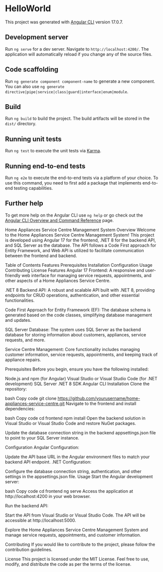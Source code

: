 # HelloWorld

This project was generated with [Angular CLI](https://github.com/angular/angular-cli) version 17.0.7.

## Development server

Run `ng serve` for a dev server. Navigate to `http://localhost:4200/`. The application will automatically reload if you change any of the source files.

## Code scaffolding

Run `ng generate component component-name` to generate a new component. You can also use `ng generate directive|pipe|service|class|guard|interface|enum|module`.

## Build

Run `ng build` to build the project. The build artifacts will be stored in the `dist/` directory.

## Running unit tests

Run `ng test` to execute the unit tests via [Karma](https://karma-runner.github.io).

## Running end-to-end tests

Run `ng e2e` to execute the end-to-end tests via a platform of your choice. To use this command, you need to first add a package that implements end-to-end testing capabilities.

## Further help

To get more help on the Angular CLI use `ng help` or go check out the [Angular CLI Overview and Command Reference](https://angular.io/cli) page.




Home Appliances Service Centre Management System
Overview
Welcome to the Home Appliances Service Centre Management System! This project is developed using Angular 17 for the frontend, .NET 8 for the backend API, and SQL Server as the database. The API follows a Code First approach for Entity Framework, and Web API is utilized to facilitate communication between the frontend and backend.

Table of Contents
Features
Prerequisites
Installation
Configuration
Usage
Contributing
License
Features
Angular 17 Frontend: A responsive and user-friendly web interface for managing service requests, appointments, and other aspects of a Home Appliances Service Centre.

.NET 8 Backend API: A robust and scalable API built with .NET 8, providing endpoints for CRUD operations, authentication, and other essential functionalities.

Code First Approach for Entity Framework (EF): The database schema is generated based on the code classes, simplifying database management and updates.

SQL Server Database: The system uses SQL Server as the backend database for storing information about customers, appliances, service requests, and more.

Service Centre Management: Core functionality includes managing customer information, service requests, appointments, and keeping track of appliance repairs.

Prerequisites
Before you begin, ensure you have the following installed:

Node.js and npm (for Angular)
Visual Studio or Visual Studio Code (for .NET development)
SQL Server
.NET 8 SDK
Angular CLI
Installation
Clone the repository:

bash
Copy code
git clone https://github.com/yourusername/home-appliances-service-centre.git
Navigate to the frontend and install dependencies:

bash
Copy code
cd frontend
npm install
Open the backend solution in Visual Studio or Visual Studio Code and restore NuGet packages.

Update the database connection string in the backend appsettings.json file to point to your SQL Server instance.

Configuration
Angular Configuration:

Update the API base URL in the Angular environment files to match your backend API endpoint.
.NET Configuration:

Configure the database connection string, authentication, and other settings in the appsettings.json file.
Usage
Start the Angular development server:

bash
Copy code
cd frontend
ng serve
Access the application at http://localhost:4200 in your web browser.

Run the backend API:

Start the API from Visual Studio or Visual Studio Code. The API will be accessible at http://localhost:5000.

Explore the Home Appliances Service Centre Management System and manage service requests, appointments, and customer information.

Contributing
If you would like to contribute to the project, please follow the contribution guidelines.

License
This project is licensed under the MIT License. Feel free to use, modify, and distribute the code as per the terms of the license.
